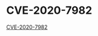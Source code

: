 # CVE-2020-7982

[CVE-2020-7982](https://blog.forallsecure.com/uncovering-openwrt-remote-code-execution-cve-2020-7982)